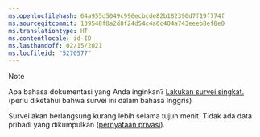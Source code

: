```yaml
---
ms.openlocfilehash: 64a955d5049c996ecbcde82b182390d7f19f774f
ms.sourcegitcommit: 139548f8a2d0f24d54c4a6c404a743eeeb8ef8e0
ms.translationtype: HT
ms.contentlocale: id-ID
ms.lasthandoff: 02/15/2021
ms.locfileid: "5270577"
---
```

> [!NOTE]
>Apa bahasa dokumentasi yang Anda inginkan? [Lakukan survei singkat.](https://aka.ms/BAG_Docs_Language_Survey) (perlu diketahui bahwa survei ini dalam bahasa Inggris)
>
>Survei akan berlangsung kurang lebih selama tujuh menit. Tidak ada data pribadi yang dikumpulkan ([pernyataan privasi](https://go.microsoft.com/fwlink/?LinkId=521839)).
